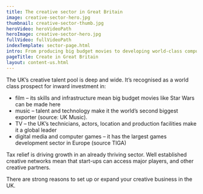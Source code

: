 ```yaml
---
title: The creative sector in Great Britain
image: creative-sector-hero.jpg
thumbnail: creative-sector-thumb.jpg
heroVideo: heroVideoPath
heroImage: creative-sector-hero.jpg
fullVideo: fullVideoPath
indexTemplate: sector-page.html
intro: From producing big budget movies to developing world-class computer games, creativity is thriving in the UK.
pageTitle: Create in Great Britain
layout: content-us.html
---
```

 
The UK’s creative talent pool is deep and wide. It’s recognised as a world class prospect for inward investment in:

*	film – its skills and infrastructure mean big budget movies like Star Wars can be made here 
*	music – talent and technology make it the world’s second biggest exporter (source: UK Music).
*	TV – the UK’s technicians, actors, location and production facilities make it a global leader
*	digital media and computer games – it has the largest games development sector in Europe (source TIGA)

Tax relief is driving growth in an already thriving sector. Well established creative networks mean that start-ups can access major players, and other creative partners.

There are strong reasons to set up or expand your creative business in the UK.    